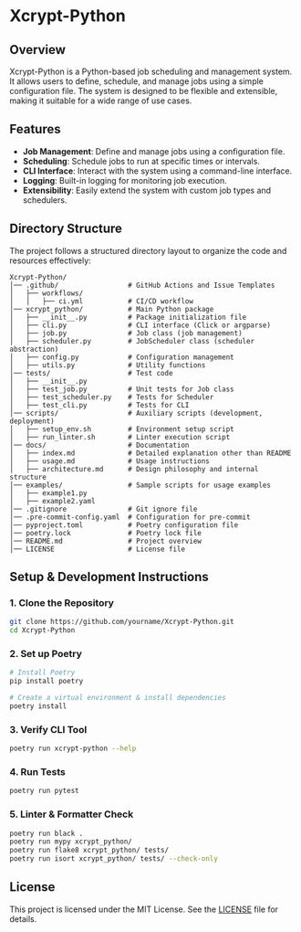 # Xcrypt-Python

## Overview

Xcrypt-Python is a Python-based job scheduling and management system. It allows users to define, schedule, and manage jobs using a simple configuration file. The system is designed to be flexible and extensible, making it suitable for a wide range of use cases.

## Features

- **Job Management**: Define and manage jobs using a configuration file.
- **Scheduling**: Schedule jobs to run at specific times or intervals.
- **CLI Interface**: Interact with the system using a command-line interface.
- **Logging**: Built-in logging for monitoring job execution.
- **Extensibility**: Easily extend the system with custom job types and schedulers.

## Directory Structure

The project follows a structured directory layout to organize the code and resources effectively:

```
Xcrypt-Python/
│── .github/                 # GitHub Actions and Issue Templates
│   ├── workflows/
│   │   ├── ci.yml           # CI/CD workflow
│── xcrypt_python/           # Main Python package
│   ├── __init__.py          # Package initialization file
│   ├── cli.py               # CLI interface (Click or argparse)
│   ├── job.py               # Job class (job management)
│   ├── scheduler.py         # JobScheduler class (scheduler abstraction)
│   ├── config.py            # Configuration management
│   ├── utils.py             # Utility functions
│── tests/                   # Test code
│   ├── __init__.py
│   ├── test_job.py          # Unit tests for Job class
│   ├── test_scheduler.py    # Tests for Scheduler
│   ├── test_cli.py          # Tests for CLI
│── scripts/                 # Auxiliary scripts (development, deployment)
│   ├── setup_env.sh         # Environment setup script
│   ├── run_linter.sh        # Linter execution script
│── docs/                    # Documentation
│   ├── index.md             # Detailed explanation other than README
│   ├── usage.md             # Usage instructions
│   ├── architecture.md      # Design philosophy and internal structure
│── examples/                # Sample scripts for usage examples
│   ├── example1.py
│   ├── example2.yaml
│── .gitignore               # Git ignore file
│── .pre-commit-config.yaml  # Configuration for pre-commit
│── pyproject.toml           # Poetry configuration file
│── poetry.lock              # Poetry lock file
│── README.md                # Project overview
│── LICENSE                  # License file
```

## Setup & Development Instructions

### 1. Clone the Repository

```sh
git clone https://github.com/yourname/Xcrypt-Python.git
cd Xcrypt-Python
```

### 2. Set up Poetry

```sh
# Install Poetry
pip install poetry

# Create a virtual environment & install dependencies
poetry install
```

### 3. Verify CLI Tool

```sh
poetry run xcrypt-python --help
```

### 4. Run Tests

```sh
poetry run pytest
```

### 5. Linter & Formatter Check

```sh
poetry run black .
poetry run mypy xcrypt_python/
poetry run flake8 xcrypt_python/ tests/
poetry run isort xcrypt_python/ tests/ --check-only
```

## License

This project is licensed under the MIT License. See the [LICENSE](LICENSE) file for details.
